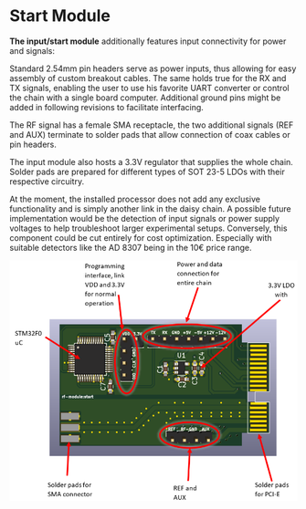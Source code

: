 # Start Module

**The input/start module** additionally features input connectivity for power and signals:

Standard 2.54mm pin headers serve as power inputs, thus allowing for easy assembly of custom breakout cables. The same holds true for the RX and TX signals, enabling the user to use his favorite UART converter or control the chain with a single board computer. Additional ground pins might be added in following revisions to facilitate interfacing.

The RF signal has a female SMA receptacle, the two additional signals (REF and AUX) terminate to solder pads that allow connection of coax cables or pin headers.

The input module also hosts a 3.3V regulator that supplies the whole chain. Solder pads are prepared for different types of SOT 23-5 LDOs with their respective circuitry.

At the moment, the installed processor does not add any exclusive functionality and is simply another link in the daisy chain. A possible future implementation would be the detection of input signals or power supply voltages to help troubleshoot larger experimental setups. Conversely, this component could be cut entirely for cost optimization. Especially with suitable detectors like the AD 8307 being in the 10€ price range.


[Bild 1]: images/start_description.PNG

![Alt-Text][Bild 1]